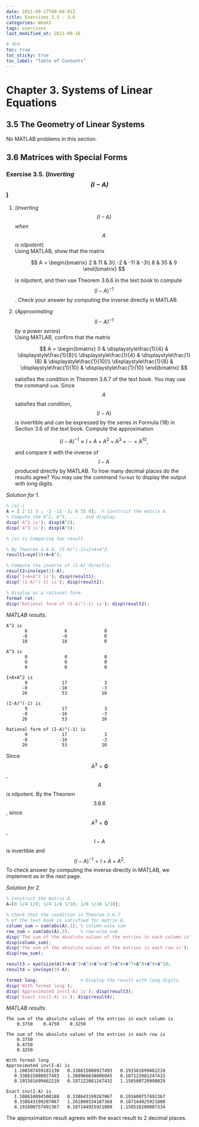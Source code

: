 ```yaml
---
date: 2021-09-17T00:00:01Z
title: Exercises 3.5 - 3.6
categories: Week3
tags: exercises
last_modified_at: 2021-09-16

# 목차
toc: true  
toc_sticky: true
toc_label: "Table of Contents" 
---
```


# Chapter 3. Systems of Linear Equations

## 3.5 The Geometry of Linear Systems

No MATLAB problems in this section.

## 3.6 Matrices with Special Forms

### Exercise 3.5. (*Inverting $$(I-A)$$*)

1.  (*Inverting $$(I-A)$$ when $$A$$ is nilpotent*)\
     Using MATLAB, show that the matrix 
     
     $$
     A = 
     \begin{bmatrix}
     2 & 11 & 3\\
     -2 & -11 & -3\\
     8 & 35 & 9
     \end{bmatrix}
     $$
     
     is nilpotent, and then use Theorem 3.6.6 in the text book to compute $$(I-A)^{-1}$$. Check your answer by computing the inverse directly in MATLAB.

2.  (*Approximating $$(I-A)^{-1}$$ by a power series*)\
     Using MATLAB, confirm that the matrix
     
     $$
     A =
     \begin{bmatrix}
     0 & \displaystyle\frac{1}{4} & \displaystyle\frac{1}{8}\\
     \displaystyle\frac{1}{4} & \displaystyle\frac{1}{8} & \displaystyle\frac{1}{10}\\ 
     \displaystyle\frac{1}{8} & \displaystyle\frac{1}{10} & \displaystyle\frac{1}{10}
     \end{bmatrix}
     $$
     
     satisfies the condition in Theorem 3.6.7 of the text book. You may use the command `sum`. Since $$A$$ satisfies that condition, $$(I-A)$$ is invertible and can be expressed by the series in Formula (18) in Section 3.6 of the text book. Compute the approximation 
     
     $$
     (I-A)^{-1}\approx I+A+A^2+A^3+\cdots+A^{10},
     $$
     
     and compare it with the inverse of $$I-A$$ produced directly by MATLAB. To how many decimal places do the results agree? You may use the command `format` to display the output with long digits.


*Solution for 1.* 

```matlab
% (a)-i
A = [ 2 11 3 ; -2 -11 -3; 8 35 9];  % Construct the matrix A.
% Compute the A^2, A^3, ... , and display.
disp('A^2 is'); disp(A^2);
disp('A^3 is'); disp(A^3);

% (a)-ii Comparing two result

% By Theorem 3.6.6, (I-A)^(-1)=I+A+A^2.
result1=eye(3)+A+A^2;  

% Compute the inverse of (I-A) directly.
result2=inv(eye(3)-A);
disp('I+A+A^2 is'); disp(result1);
disp('(I-A)^(-1) is'); disp(result2);

% Display as a rational form.
format rat; 
disp('Rational form of (I-A)^(-1) is'); disp(result2);
```

*MATLAB results.*
```
A^2 is
       6              6              0       
      -6             -6              0       
      18             18              0       

A^3 is
       0              0              0       
       0              0              0       
       0              0              0       

I+A+A^2 is
       9             17              3       
      -8            -16             -3       
      26             53             10       

(I-A)^(-1) is
       9             17              3       
      -8            -16             -3       
      26             53             10       

Rational form of (I-A)^(-1) is
       9             17              3       
      -8            -16             -3       
      26             53             10
```

Since $$A^{3} = \mathbf{0}$$, $$A$$ is nilpotent. By the Theorem $$3.6.6$$, since $$A^{3} = \mathbf{0}$$, $$I-A$$ is invertible and $$(I-A)^{-1} = I + A + A^{2}.$$ To check answer by computing the inverse directly in MATLAB, we implement as in the next page.

*Solution for 2.* 
```matlab
% Construct the matrix A.
A=[0 1/4 1/8; 1/4 1/8 1/10; 1/8 1/10 1/10]; 

% Check that the condition in Theorem 3.6.7 
% of the text book is satisfied for matrix A.
column_sum = sum(abs(A),1); % column-wise sum 
row_sum = sum(abs(A),2);    % row-wise sum
disp('The sum of the absolute values of the entries in each column is');
disp(column_sum);
disp('The sum of the absolute values of the entries in each row is');
disp(row_sum);

result3 = eye(size(A))+A+A^2+A^3+A^4+A^5+A^6+A^7+A^8+A^9+A^10;
result4 = inv(eye(3)-A);

format long;                % Display the result with long digits
disp('With format long');
disp('Approximated inv(I-A) is'); disp(result3);
disp('Exact inv(I-A) is'); disp(result4);
```

*MATLAB results*
```
The sum of the absolute values of the entries in each column is
    0.3750    0.4750    0.3250

The sum of the absolute values of the entries in each row is
    0.3750
    0.4750
    0.3250

With format long
Approximated inv(I-A) is
   1.108587459181130   0.338615080927493   0.191581699462210
   0.338615080927493   1.260966638806045   0.187122081247432
   0.191581699462210   0.187122081247432   1.158500720998029

Exact inv(I-A) is
   1.108610894508188   0.338643199287067   0.191600757491367
   0.338643199287067   1.261000334187368   0.187144925921800
   0.191600757491367   0.187144925921800   1.158516208087334
```

The approximation result agrees with the exact result to 2 decimal
places.
